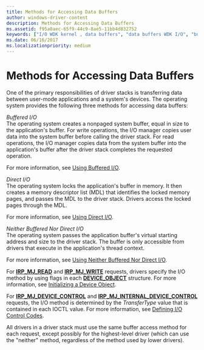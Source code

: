```yaml
---
title: Methods for Accessing Data Buffers
author: windows-driver-content
description: Methods for Accessing Data Buffers
ms.assetid: f95a0aec-65f9-44c9-8ae5-11bb4d832752
keywords: ["I/O WDK kernel , data buffers", "data buffers WDK I/O", "buffers WDK I/O", "buffers WDK I/O , accessing", "data buffers WDK I/O , accessing", "data transfers WDK kernel , data buffer access", "transferring data WDK kernel , data buffer access"]
ms.date: 06/16/2017
ms.localizationpriority: medium
---
```


# Methods for Accessing Data Buffers


One of the primary responsibilities of driver stacks is transferring data between user-mode applications and a system's devices. The operating system provides the following three methods for accessing data buffers:

<a href="" id="buffered-i-o"></a>*Buffered I/O*  
The operating system creates a nonpaged system buffer, equal in size to the application's buffer. For write operations, the I/O manager copies user data into the system buffer before calling the driver stack. For read operations, the I/O manager copies data from the system buffer into the application's buffer after the driver stack completes the requested operation.

For more information, see [Using Buffered I/O](using-buffered-i-o.md).

<a href="" id="direct-i-o"></a>*Direct I/O*  
The operating system locks the application's buffer in memory. It then creates a memory descriptor list (MDL) that identifies the locked memory pages, and passes the MDL to the driver stack. Drivers access the locked pages through the MDL.

For more information, see [Using Direct I/O](using-direct-i-o.md).

<a href="" id="neither-buffered-nor-direct-i-o"></a>*Neither Buffered Nor Direct I/O*  
The operating system passes the application buffer's virtual starting address and size to the driver stack. The buffer is only accessible from drivers that execute in the application's thread context.

For more information, see [Using Neither Buffered Nor Direct I/O](using-neither-buffered-nor-direct-i-o.md).

For [**IRP\_MJ\_READ**](https://msdn.microsoft.com/library/windows/hardware/ff550794) and [**IRP\_MJ\_WRITE**](https://msdn.microsoft.com/library/windows/hardware/ff550819) requests, drivers specify the I/O method by using flags in each [**DEVICE\_OBJECT**](https://msdn.microsoft.com/library/windows/hardware/ff543147) structure. For more information, see [Initializing a Device Object](initializing-a-device-object.md).

For [**IRP\_MJ\_DEVICE\_CONTROL**](https://msdn.microsoft.com/library/windows/hardware/ff550744) and [**IRP\_MJ\_INTERNAL\_DEVICE\_CONTROL**](https://msdn.microsoft.com/library/windows/hardware/ff550766) requests, the I/O method is determined by the *TransferType* value that is contained in each IOCTL value. For more information, see [Defining I/O Control Codes](defining-i-o-control-codes.md).

All drivers in a driver stack must use the same buffer access method for each request, except possibly for the highest-level driver (which can use the "neither" method, regardless of the method used by lower drivers).

 

 




